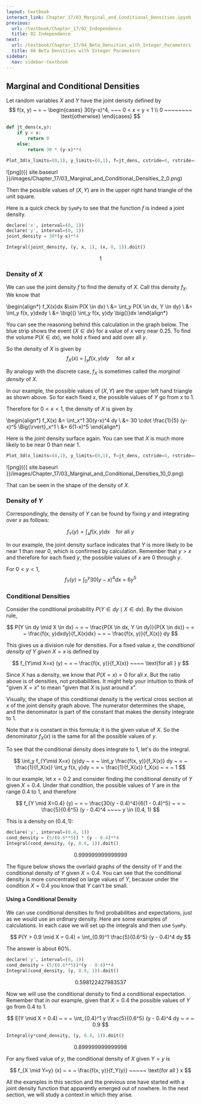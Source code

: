 ```yaml
---
layout: textbook
interact_link: Chapter_17/03_Marginal_and_Conditional_Densities.ipynb
previous:
  url: /textbook/Chapter_17/02_Independence
  title: 02 Independence
next:
  url: /textbook/Chapter_17/04_Beta_Densities_with_Integer_Parameters
  title: 04 Beta Densities with Integer Parameters
sidebar:
  nav: sidebar-textbook
---
```


## Marginal and Conditional Densities ##

Let random variables $X$ and $Y$ have the joint density defined by
$$
f(x, y) ~ = ~ 
\begin{cases}
30(y-x)^4, ~~~ 0 < x < y < 1 \\
0 ~~~~~~~~ \text{otherwise}
\end{cases}
$$


<div class="input_area" markdown="1">

```python
def jt_dens(x,y):
    if y < x:
        return 0
    else:
        return 30 * (y-x)**4

Plot_3d(x_limits=(0,1), y_limits=(0,1), f=jt_dens, cstride=4, rstride=4)
```

</div>


![png]({{ site.baseurl }}/images/Chapter_17/03_Marginal_and_Conditional_Densities_2_0.png)


Then the possible values of $(X, Y)$ are in the upper right hand triangle of the unit square.

Here is a quick check by `SymPy` to see that the function $f$ is indeed a joint density.


<div class="input_area" markdown="1">

```python
declare('x', interval=(0, 1))
declare('y', interval=(0, 1))
joint_density = 30*(y-x)**4
```

</div>


<div class="input_area" markdown="1">

```python
Integral(joint_density, (y, x, 1), (x, 0, 1)).doit()
```

</div>




$$1$$



### Density of $X$ ###
We can use the joint density $f$ to find the density of $X$. Call this density $f_X$. We know that

\begin{align*}
f_X(x)dx &\sim P(X \in dx) \\
&= \int_y P(X \in dx, Y \in dy) \\
&= \int_y f(x, y)dxdy \\
&= \big{(} \int_y f(x, y)dy \big{)}dx
\end{align*}

You can see the reasoning behind this calculation in the graph below. The blue strip shows the event $\{ X \in dx \}$ for a value of $x$ very near 0.25. To find the volume $P(X \in dx)$, we hold $x$ fixed and add over all $y$. 

So the density of $X$ is given by
$$
f_X(x) ~ = ~ \int_y f(x, y)dy ~~~~~ \text{for all } x
$$

By analogy with the discrete case, $f_X$ is sometimes called the *marginal density* of $X$. 

In our example, the possible values of $(X, Y)$ are the upper left hand triangle as shown above. So for each fixed $x$, the possible values of $Y$ go from $x$ to 1. 

Therefore for $0 < x < 1$, the density of $X$ is given by

\begin{align*} 
f_X(x) &= \int_x^1 30(y-x)^4 dy \\
&= 30 \cdot \frac{1}{5} (y-x)^5 \Big{\rvert}_x^1 \\
&= 6(1-x)^5
\end{align*}

Here is the joint density surface again. You can see that $X$ is much more likely to be near 0 than near 1. 


<div class="input_area" markdown="1">

```python
Plot_3d(x_limits=(0,1), y_limits=(0,1), f=jt_dens, cstride=4, rstride=4)
```

</div>


![png]({{ site.baseurl }}/images/Chapter_17/03_Marginal_and_Conditional_Densities_10_0.png)


That can be seen in the shape of the density of $X$.

### Density of $Y$ ###
Correspondingly, the density of $Y$ can be found by fixing $y$ and integrating over $x$ as follows:

$$
f_Y(y) = \int_x f(x, y)dx ~~~~ \text{for all } y
$$

In our example, the joint density surface indicates that $Y$ is more likely to be near 1 than near 0, which is confirmed by calculation. Remember that $y > x$ and therefore for each fixed $y$, the possible values of $x$ are 0 through $y$. 

For $0 < y < 1$,
$$
f_Y(y) ~ = ~ \int_0^y 30(y-x)^4dx ~ = ~ 6y^5
$$

### Conditional Densities ###
Consider the conditional probability $P(Y \in dy \mid X \in dx)$. By the division rule, 

$$
P(Y \in dy \mid X \in dx) ~ = ~ 
\frac{P(X \in dx, Y \in dy)}{P(X \in dx)} ~ = ~ 
\frac{f(x, y)dxdy}{f_X(x)dx} ~ = ~
\frac{f(x, y)}{f_X(x)} dy
$$

This gives us a division rule for densities. For a fixed value $x$, the *conditional density of $Y$ given $X=x$* is defined by 

$$
f_{Y\mid X=x} (y) ~ = ~ \frac{f(x, y)}{f_X(x)} ~~~~ \text{for all } y
$$

Since $X$ has a density, we know that $P(X = x) = 0$ for all $x$. But the ratio above is of densities, not probabilities. It might help your intuition to think of "given $X=x$" to mean "given that $X$ is just around $x$".

Visually, the shape of this conditional density is the vertical cross section at $x$ of the joint density graph above. The numerator determines the shape, and the denominator is part of the constant that makes the density integrate to 1. 

Note that $x$ is constant in this formula; it is the given value of $X$. So the denominator $f_X(x)$ is the same for all the possible values of $y$. 

To see that the conditional density does integrate to 1, let's do the integral.

$$
\int_y f_{Y\mid X=x} (y)dy ~ = ~ \int_y \frac{f(x, y)}{f_X(x)} dy ~ = ~
\frac{1}{f_X(x)} \int_y f(x, y)dy ~ = ~ \frac{1}{f_X(x)} f_X(x) ~ = ~ 1
$$

In our example, let $x = 0.2$ and consider finding the conditional density of $Y$ given $X = 0.4$. Under that condition, the possible values of $Y$ are in the range 0.4 to 1, and therefore

$$
f_{Y \mid X=0.4} (y) ~ = ~ \frac{30(y - 0.4)^4}{6(1 - 0.4)^5} ~ = ~ 
\frac{5}{0.6^5} (y - 0.4)^4 ~~~~ y \in (0.4, 1)
$$

This is a density on $(0.4, 1)$:


<div class="input_area" markdown="1">

```python
declare('y', interval=(0.4, 1))
cond_density = (5/(0.6**5)) * (y - 0.4)**4
Integral(cond_density, (y, 0.4, 1)).doit()
```

</div>




$$0.999999999999999$$



The figure below shows the overlaid graphs of the density of $Y$ and the conditional density of $Y$ given $X = 0.4$. You can see that the conditional density is more concentrated on large values of $Y$, because under the condition $X = 0.4$ you know that $Y$ can't be small.

#### Using a Conditional Density ####
We can use conditional densities to find probabilities and expectations, just as we would use an ordinary density. Here are some examples of calculations. In each case we will set up the integrals and then use `SymPy`.

$$
P(Y > 0.9 \mid X = 0.4) = \int_{0.9}^1 \frac{5}{0.6^5} (y - 0.4)^4 dy
$$

The answer is about 60%. 


<div class="input_area" markdown="1">

```python
declare('y', interval=(0, 1))
cond_density = (5/(0.6**5))*(y - 0.4)**4
Integral(cond_density, (y, 0.9, 1)).doit()
```

</div>




$$0.598122427983537$$



Now we will use the conditional density to find a conditional expectation. Remember that in our example, given that $X = 0.4$ the possible values of $Y$ go from $0.4$ to 1.

$$
E(Y \mid X = 0.4) ~ = ~ \int_{0.4}^1 y \frac{5}{0.6^5} (y - 0.4)^4 dy ~ = ~ 0.9
$$


<div class="input_area" markdown="1">

```python
Integral(y*cond_density, (y, 0.4, 1)).doit()
```

</div>




$$0.899999999999998$$



For any fixed value of $y$, the conditional density of $X$ given $Y = y$ is

$$
f_{X \mid Y=y} (x) ~ = ~ \frac{f(x, y)}{f_Y(y)} ~~~~~ \text{for all } x
$$

All the examples in this section and the previous one have started with a joint density function that apparently emerged out of nowhere. In the next section, we will study a context in which they arise.
